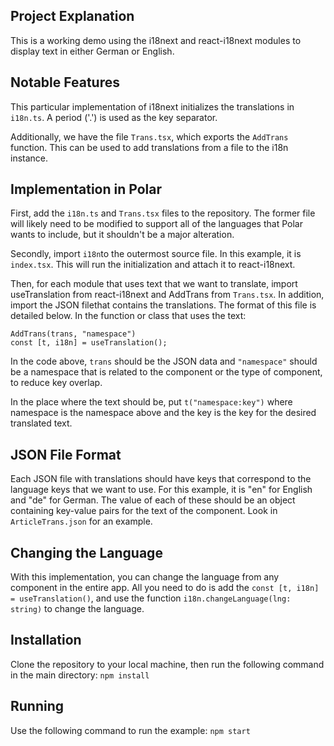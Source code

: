 ## Project Explanation
This is a working demo using the i18next and react-i18next modules to display text in either German or English.

## Notable Features
This particular implementation of i18next initializes the translations in `i18n.ts`. A period ('.') is used as the key separator. 

Additionally, we have the file `Trans.tsx`, which exports the `AddTrans` function. This can be used to add translations from a file to the i18n instance.

## Implementation in Polar

First, add the `i18n.ts` and `Trans.tsx` files to the repository. The former file will likely need to be modified to support all of the languages that Polar wants to include, but it shouldn't be a major alteration.

Secondly, import `i18n`to the outermost source file. In this example, it is `index.tsx`. This will run the initialization and attach it to react-i18next.

Then, for each module that uses text that we want to translate, import useTranslation from react-i18next and AddTrans from `Trans.tsx`. In addition, import the JSON filethat contains the translations. The format of this file is detailed below. In the function or class that uses the text:

```
AddTrans(trans, "namespace")
const [t, i18n] = useTranslation();
```

In the code above, `trans` should be the JSON data and `"namespace"` should be a namespace that is related to the component or the type of component, to reduce key overlap.

In the place where the text should be, put `t("namespace:key")` where namespace is the namespace above and the key is the key for the desired translated text.

## JSON File Format

Each JSON file with translations should have keys that correspond to the language keys that we want to use. For this example, it is "en" for English and "de" for German. The value of each of these should be an object containing key-value pairs for the text of the component. Look in `ArticleTrans.json` for an example.

## Changing the Language

With this implementation, you can change the language from any component in the entire app. All you need to do is add the `const [t, i18n] = useTranslation()`, and use the function `i18n.changeLanguage(lng: string)` to change the language.

## Installation
Clone the repository to your local machine, then run the following command in the main directory:
`npm install`

## Running
Use the following command to run the example:
`npm start`